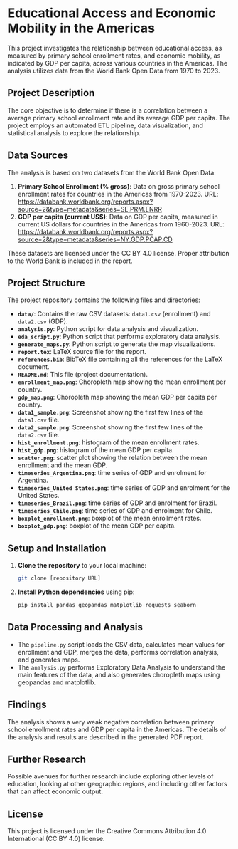# Educational Access and Economic Mobility in the Americas

This project investigates the relationship between educational access, as measured by primary school enrollment rates, and economic mobility, as indicated by GDP per capita, across various countries in the Americas. The analysis utilizes data from the World Bank Open Data from 1970 to 2023.

## Project Description

The core objective is to determine if there is a correlation between a average primary school enrollment rate and its average GDP per capita. The project employs an automated ETL pipeline, data visualization, and statistical analysis to explore the relationship.

## Data Sources

The analysis is based on two datasets from the World Bank Open Data:

1.  **Primary School Enrollment (% gross)**: Data on gross primary school enrollment rates for countries in the Americas from 1970-2023. URL: https://databank.worldbank.org/reports.aspx?source=2&type=metadata&series=SE.PRM.ENRR
2.  **GDP per capita (current US$)**: Data on GDP per capita, measured in current US dollars for countries in the Americas from 1960-2023. URL: https://databank.worldbank.org/reports.aspx?source=2&type=metadata&series=NY.GDP.PCAP.CD

These datasets are licensed under the CC BY 4.0 license. 
Proper attribution to the World Bank is included in the report.

## Project Structure

The project repository contains the following files and directories:

*   **`data/`**: Contains the raw CSV datasets: `data1.csv` (enrollment) and `data2.csv` (GDP).
*   **`analysis.py`**: Python script for data analysis and visualization.
*  **`eda_script.py`**: Python script that performs exploratory data analysis.
*   **`generate_maps.py`**: Python script to generate the map visualizations.
*   **`report.tex`**: LaTeX source file for the report.
*   **`references.bib`**: BibTeX file containing all the references for the LaTeX document.
*   **`README.md`**: This file (project documentation).
* **`enrollment_map.png`**: Choropleth map showing the mean enrollment per country.
* **`gdp_map.png`**: Choropleth map showing the mean GDP per capita per country.
* **`data1_sample.png`**: Screenshot showing the first few lines of the `data1.csv` file.
* **`data2_sample.png`**: Screenshot showing the first few lines of the `data2.csv` file.
* **`hist_enrollment.png`**: histogram of the mean enrollment rates.
* **`hist_gdp.png`**: histogram of the mean GDP per capita.
* **`scatter.png`**: scatter plot showing the relation between the mean enrollment and the mean GDP.
* **`timeseries_Argentina.png`**: time series of GDP and enrolment for Argentina.
* **`timeseries_United States.png`**: time series of GDP and enrolment for the United States.
* **`timeseries_Brazil.png`**: time series of GDP and enrolment for Brazil.
* **`timeseries_Chile.png`**: time series of GDP and enrolment for Chile.
* **`boxplot_enrollment.png`**: boxplot of the mean enrollment rates.
* **`boxplot_gdp.png`**: boxplot of the mean GDP per capita.

## Setup and Installation

1.  **Clone the repository** to your local machine:
    ```bash
    git clone [repository URL]
    ```
2.  **Install Python dependencies** using pip:
    ```bash
    pip install pandas geopandas matplotlib requests seaborn
    ```

## Data Processing and Analysis

*   The `pipeline.py` script loads the CSV data, calculates mean values for enrollment and GDP, merges the data, performs correlation analysis, and generates maps.
*  The `analysis.py` performs Exploratory Data Analysis to understand the main features of the data, and also generates choropleth maps using geopandas and matplotlib.

## Findings

The analysis shows a very weak negative correlation between primary school enrollment rates and GDP per capita in the Americas. The details of the analysis and results are described in the generated PDF report.

## Further Research

Possible avenues for further research include exploring other levels of education, looking at other geographic regions, and including other factors that can affect economic output.

## License
This project is licensed under the Creative Commons Attribution 4.0 International (CC BY 4.0) license.

